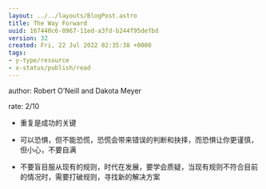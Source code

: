 ```yaml
---
layout: ../../layouts/BlogPost.astro
title: The Way Forward
uuid: 167440c6-0967-11ed-a3fd-b244f95defbd
version: 32
created: Fri, 22 Jul 2022 02:35:38 +0000
tags:
- y-type/resource
- x-status/publish/read
---
```


author: Robert O’Neill and Dakota Meyer

rate: 2/10

- 重复是成功的关键

- 可以恐惧，但不能恐慌，恐慌会带来错误的判断和抉择，而恐惧让你更谨慎，但小心，不要自满

- 不要盲目服从现有的规则，时代在发展，要学会质疑，当现有规则不符合目前的情况时，需要打破规则，寻找新的解决方案